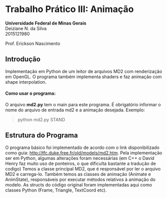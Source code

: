 # Trabalho Prático III: Animação

**Universidade Federal de Minas Gerais**   
Deiziane N. da Silva  
2015121980   
  
Prof. Erickson Nascimento  

## Introdução
Implementação em Python de um leitor de arquivos MD2 com renderização em OpenGL. O programa também implementa shaders e faz animação com shape interpolation.

#### Como usar o programa:
O arquivo **md2.py** tem o main para este programa. É obrigatório informar o nome do arquivo de entrada md2 e a animação desejada. Exemplo:  
> python md2.py STAND

## Estrutura do Programa
O programa básico foi implementado de acordo com o link disponibilizado como guia: http://tfc.duke.free.fr/old/models/md2.htm. 
Pela implementação ser em Python, algumas alterações foram necessárias (em C++ o David Henry faz muito uso de ponteiros, o que dificulta bastante a tradução de codigo)
Temos a classe principal MD2, que é responsável por ler o arquivo MD2 e carrega-lo. Também temos as classes de animação (Animate e AnimState), responsáveis por executar métodos relativos à animação do modelo.
As structs do código original foram implementadas aqui como classes Python (Frame, Triangle, TextCoord etc).

